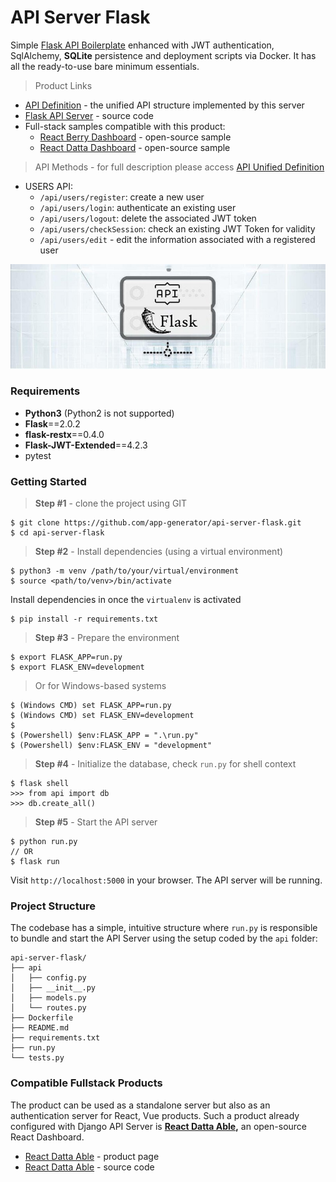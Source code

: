 # API Server Flask

Simple [Flask API Boilerplate](https://appseed.us/boilerplate-code/flask-api-boilerplate) enhanced with JWT authentication, SqlAlchemy, **SQLite** persistence and deployment scripts via Docker. It has all the ready-to-use bare minimum essentials.

> Product Links

* [API Definition](api-unified-definition.md) - the unified API structure implemented by this server
* [Flask API Server](https://github.com/app-generator/api-server-flask) - source code
* Full-stack samples compatible with this product:
  * [React Berry Dashboard](https://github.com/app-generator/react-berry-admin-template) - open-source sample
  * [React Datta Dashboard](https://github.com/app-generator/react-datta-able-dashboard) - open-source sample

> API Methods - for full description please access [API Unified Definition](api-unified-definition.md)

* USERS API:
  * `/api/users/register`: create a new user
  * `/api/users/login`: authenticate an existing user
  * `/api/users/logout`: delete the associated JWT token
  * `/api/users/checkSession`: check an existing JWT Token for validity
  * `/api/users/edit` - edit the information associated with a registered user &#x20;

![Flask API Server - Open-source Product.](../../_media/assets/api-cover-flask-xs.jpg)

### Requirements ‌ <a href="#requirements" id="requirements"></a>

* **Python3** (Python2 is not supported)
* **Flask**==2.0.2
* **flask-restx**==0.4.0
* **Flask-JWT-Extended**==4.2.3
* pytest&#x20;

### Getting Started

> **Step #1** - clone the project using GIT

```
$ git clone https://github.com/app-generator/api-server-flask.git
$ cd api-server-flask
```

> **Step #2** - Install dependencies (using a virtual environment)&#x20;

```
$ python3 -m venv /path/to/your/virtual/environment
$ source <path/to/venv>/bin/activate
```

Install dependencies in once the `virtualenv`  is activated

```
$ pip install -r requirements.txt
```

> **Step #3** - Prepare the environment&#x20;

```
$ export FLASK_APP=run.py
$ export FLASK_ENV=development
```

> Or for Windows-based systems

```
$ (Windows CMD) set FLASK_APP=run.py
$ (Windows CMD) set FLASK_ENV=development
$
$ (Powershell) $env:FLASK_APP = ".\run.py"
$ (Powershell) $env:FLASK_ENV = "development"
```

> **Step #4** - Initialize the database, check `run.py` for shell context

```
$ flask shell
>>> from api import db
>>> db.create_all()
```

> **Step #5** - Start the API server

```
$ python run.py
// OR
$ flask run
```

Visit `http://localhost:5000` in your browser. The API server will be running.

### Project Structure

The codebase has a simple, intuitive structure where `run.py` is responsible to bundle and start the API Server using the setup coded by the `api` folder:   &#x20;

```
api-server-flask/
├── api
│   ├── config.py
│   ├── __init__.py
│   ├── models.py
│   └── routes.py
├── Dockerfile
├── README.md
├── requirements.txt
├── run.py
└── tests.py
```

### Compatible Fullstack Products

The product can be used as a standalone server but also as an authentication server for React, Vue products. Such a product already configured with Django API Server is [**React Datta Able**](https://appseed.us/product/react-node-js-datta-able)**,** an open-source React Dashboard.

* ​[React Datta Able](https://appseed.us/product/react-node-js-datta-able) - product page
* ​[React Datta Able](https://github.com/app-generator/react-datta-able-dashboard) - source code
